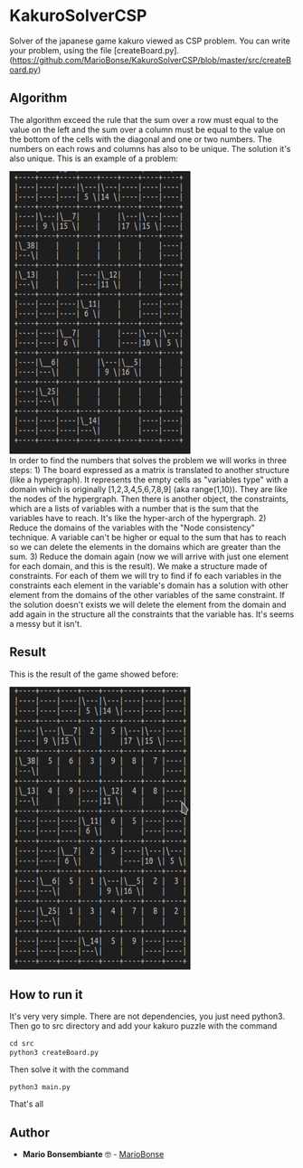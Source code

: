 # KakuroSolverCSP
Solver of the japanese game kakuro viewed as CSP problem.
You can write your problem, using the file [createBoard.py].(https://github.com/MarioBonse/KakuroSolverCSP/blob/master/src/createBoard.py)
## Algorithm
The algorithm exceed the rule that the sum over a row must equal to the value on the left and the sum over a column must be equal to the value on the bottom of the cells with the diagonal and one or two numbers. The numbers on each rows and columns has also to be unique.
The solution it's also unique.
This is an example of a problem:
<div>
  <img src="https://github.com/MarioBonse/KakuroSolverCSP/blob/master/kakuroUnsolved.png" width="320" height="500" />
  </div>
In order to find the numbers that solves the problem we will works in three steps:
1) The board expressed as a matrix is translated to another structure (like a hypergraph). It represents the empty cells as  "variables type" with a domain which is originally [1,2,3,4,5,6,7,8,9] (aka range(1,10)). They are like the nodes of the hypergraph. Then there is another object, the constraints, which are a lists of variables with a number that is the sum that the variables have to reach. It's like the hyper-arch of the hypergraph.
2) Reduce the domains of the variables with the "Node consistency" technique. A variable can't be higher or equal to the sum that has to reach so we can delete the elements in the domains which are greater than the sum.
3) Reduce the domain again (now we will arrive with just one element for each domain, and this is the result).
We make a structure made of constraints. For each of them we will try to find if fo each variables in the constraints each element in the variable's domain has a solution with other element from the domains of the other variables of the same constraint. If the solution doesn't exists we will delete the element from the domain and add again in the structure all the constraints that the variable has. It's seems a messy but it isn't.

## Result
This is the result of the game showed before:
<div>
  <img src="https://github.com/MarioBonse/KakuroSolverCSP/blob/master/kakuroSolved.png" width="320" height="500" />
  </div>

## How to run it
It's very very simple. There are not dependencies, you just need python3.
Then go to src directory and add your kakuro puzzle with the command
```
cd src
python3 createBoard.py
```
Then solve it with the command 
```
python3 main.py
```
That's all

## Author
* **Mario Bonsembiante** :nerd_face: - [MarioBonse](https://github.com/MarioBonse)

